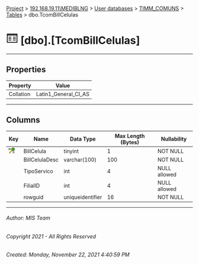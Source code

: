 #### 

[Project](../../../../index.md) > [192.168.19.11\\MEDIBLNG](../../../index.md) > [User databases](../../index.md) > [TIMM_COMUNS](../index.md) > [Tables](Tables.md) > dbo.TcomBillCelulas

# ![Tables](../../../../Images/Table32.png) [dbo].[TcomBillCelulas]

---

## <a name="#properties"></a>Properties

| Property | Value |
|---|---|
| Collation | Latin1_General_CI_AS |


---

## <a name="#columns"></a>Columns

| Key | Name | Data Type | Max Length (Bytes) | Nullability |
|---|---|---|---|---|
| [![Cluster Primary Key PK_TcomBillCelulas: BillCelula](../../../../Images/pkcluster.png)](#indexes) | BillCelula | tinyint | 1 | NOT NULL |
|  | BillCelulaDesc | varchar(100) | 100 | NOT NULL |
|  | TipoServico | int | 4 | NULL allowed |
|  | FilialID | int | 4 | NULL allowed |
|  | rowguid | uniqueidentifier | 16 | NOT NULL |


---

###### Author:  MIS Team

###### Copyright 2021 - All Rights Reserved

###### Created: Monday, November 22, 2021 4:40:59 PM


